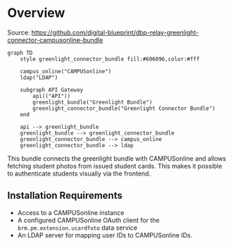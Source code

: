 # Overview

Source: https://github.com/digital-blueprint/dbp-relay-greenlight-connector-campusonline-bundle

```mermaid
graph TD
    style greenlight_connector_bundle fill:#606096,color:#fff

    campus_online("CAMPUSonline")
    ldap("LDAP")

    subgraph API Gateway
        api(("API"))
        greenlight_bundle("Greenlight Bundle")
        greenlight_connector_bundle("Greenlight Connector Bundle")
    end

    api --> greenlight_bundle
    greenlight_bundle --> greenlight_connector_bundle
    greenlight_connector_bundle --> campus_online
    greenlight_connector_bundle --> ldap
```

This bundle connects the greenlight bundle with CAMPUSonline and allows fetching
student photos from issued student cards. This makes it possible to authenticate
students visually via the frontend.

## Installation Requirements

* Access to a CAMPUSonline instance
* A configured CAMPUSonline OAuth client for the `brm.pm.extension.ucardfoto` data service
* An LDAP server for mapping user IDs to CAMPUSonline IDs.
